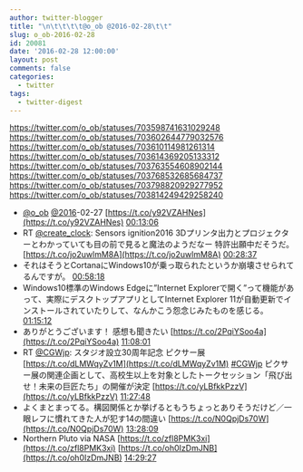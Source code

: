 ```yaml
---
author: twitter-blogger
title: "\n\t\t\t\t@o_ob @2016-02-28\t\t"
slug: o_ob-2016-02-28
id: 20081
date: '2016-02-28 12:00:00'
layout: post
comments: false
categories:
  - twitter
tags:
  - twitter-digest
---
```


https://twitter.com/o_ob/statuses/703598741631029248 https://twitter.com/o_ob/statuses/703602644779032576 https://twitter.com/o_ob/statuses/703610114981261314 https://twitter.com/o_ob/statuses/703614369205133312 https://twitter.com/o_ob/statuses/703763554608902144 https://twitter.com/o_ob/statuses/703768532685684737 https://twitter.com/o_ob/statuses/703798820929277952 https://twitter.com/o_ob/statuses/703814249429258240  

*   [@o_ob](https://twitter.com/o_ob) [@2016](https://twitter.com/2016)-02-27 [https://t.co/y92VZAHNes](https://t.co/y92VZAHNes) [00:13:06](https://twitter.com/o_ob/statuses/703598741631029248)
*   RT [@create_clock](https://twitter.com/create_clock): Sensors ignition2016 3Dプリンタ出力とプロジェクターとわかっていても目の前で見ると魔法のようだなー 特許出願中だそうだ。 [https://t.co/jo2uwlmM8A](https://t.co/jo2uwlmM8A) [00:28:37](https://twitter.com/o_ob/statuses/703602644779032576)
*   それはそうとCortanaにWindows10が乗っ取られたというか崩壊させられてるんですが。 [00:58:18](https://twitter.com/o_ob/statuses/703610114981261314)
*   Windows10標準のWindows Edgeに”Internet Explorerで開く”って機能があって、実際にデスクトップアプリとしてInternet Explorer 11が自動更新でインストールされていたりして、なんかこう怨念じみたものを感じる。 [01:15:12](https://twitter.com/o_ob/statuses/703614369205133312)
*   ありがとうございます！ 感想も聞きたい [https://t.co/2PqiYSoo4a](https://t.co/2PqiYSoo4a) [11:08:01](https://twitter.com/o_ob/statuses/703763554608902144)
*   RT [@CGWjp](https://twitter.com/CGWjp): スタジオ設立30周年記念 ピクサー展 [https://t.co/dLMWqyZv1M](https://t.co/dLMWqyZv1M) [#CGWjp](https://twitter.com/search?q=%23CGWjp&src=hash) ピクサー展の関連企画として、高校生以上を対象としたトークセッション「飛び出せ！未来の巨匠たち」の開催が決定 [https://t.co/yLBfkkPzzV](https://t.co/yLBfkkPzzV) [11:27:48](https://twitter.com/o_ob/statuses/703768532685684737)
*   よくまとまってる。構図関係とか挙げるともうちょっとありそうだけど／一眼レフに慣れてきた人が犯す14の間違い [https://t.co/N0QpjDs70W](https://t.co/N0QpjDs70W) [13:28:09](https://twitter.com/o_ob/statuses/703798820929277952)
*   Northern Pluto via NASA [https://t.co/zfl8PMK3xi](https://t.co/zfl8PMK3xi) [https://t.co/oh0IzDmJNB](https://t.co/oh0IzDmJNB) [14:29:27](https://twitter.com/o_ob/statuses/703814249429258240)